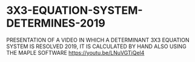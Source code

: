 # 3X3-EQUATION-SYSTEM-DETERMINES-2019
PRESENTATION OF A VIDEO IN WHICH A DETERMINANT 3X3 EQUATION SYSTEM IS RESOLVED 2019, IT IS CALCULATED BY HAND ALSO USING THE MAPLE SOFTWARE
https://youtu.be/LNuVGTiQel4

